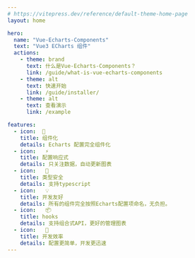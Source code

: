 ```yaml
---
# https://vitepress.dev/reference/default-theme-home-page
layout: home

hero:
  name: "Vue-Echarts-Components"
  text: "Vue3 ECharts 组件"
  actions:
    - theme: brand
      text: 什么是Vue-Echarts-Components？
      link: /guide/what-is-vue-echarts-components
    - theme: alt
      text: 快速开始
      link: /guide/installer/
    - theme: alt
      text: 查看演示
      link: /example

features:
  - icon:  🧩
    title: 组件化
    details: Echarts 配置完全组件化
  - icon:   ⚡
    title: 配置响应式
    details: 只关注数据，自动更新图表
  - icon:   💎
    title: 类型安全
    details: 支持typescript
  - icon:   💡
    title: 开发友好
    details: 所有的组件完全按照Echarts配置项命名，无负担。
  - icon:   📦
    title: hooks
    details: 支持组合式API，更好的管理图表 
  - icon:   🔧
    title: 开发效率
    details: 配置更简单，开发更迅速
---
```


